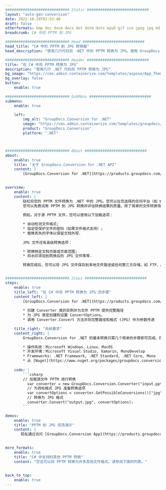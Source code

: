 ```yaml
---
############################# Static ############################
layout: "auto-gen-conversion"
date: 2022-10-29T02:53:40
draft: false
otherformats: bmp doc docm docx dot dotm dotx epub gif ico jpeg jpg md odt ott pdf png psd rtf tex tif tiff txt xps
breadcrumb: C# 中的 PPTM 到 JPG

############################# Head ############################
head_title: "C# 中的 PPTM 到 JPG 转换器"
head_description: "使用几行代码将 .NET 中的 PPTM 转换为 JPG。使用 GroupDocs 文档转换 API 转换 160 多种文件格式。"

############################# Header ############################
title: "在 C# 中将 PPTM 转换为 JPG"
description: "使用几行 .NET 代码将 PPTM 转换为 JPG"
bg_image: "https://cms.admin.containerize.com/templates/aspose/App_Themes/V3/images/bg/header1.png"
bg_overlay: false
button:
    enable: true

############################# SubMenu ############################
submenu:
    enable: true

    left:
        img_alt: "GroupDocs.Conversion for .NET"
        image: "https://cms.admin.containerize.com/templates/groupdocs/images/product-logos/90x90-noborder/groupdocs-conversion-net.png"
        product: "GroupDocs.Conversion"
        platform: ".NET"



############################# About ############################
about:
    enable: true
    title: "关于 GroupDocs.Conversion for .NET API"
    content: |
        [GroupDocs.Conversion for .NET](https://products.groupdocs.com/conversion/net/)可用于转换Microsoft Word、Excel、PowerPoint、PDF、Visio等格式。 GroupDocs.Conversion 是一个独立的 API，适用于需要高性能的后端和内部系统。它不依赖于任何软件，例如 Microsoft 或 Open Office。
    

overview:
    enable: true
    content: |
        轻松将您的 PPTM 文件转换为 .NET 中的 JPG。您可以在您选择的任何平台（如 Windows、Linux、macOS）中仅使用几行 C# 代码行。
        您可以免费试用 PPTM 到 JPG 转换并评估转换结果的质量。除了简单的文件转换场景，您还可以尝试更高级的选项来加载源 PPTM 文件和保存输出 JPG 结果。 
        
        例如，对于源 PPTM 文件，您可以使用以下加载选项：

        * 自动检测文件格式;
        * 指定受保护文件的密码（如果文件格式支持）;
        * 替换丢失的字体以保留文档外观.
        
        JPG 文件还有高级转换选项：

        * 转换特定文档页面或页面范围;
        * 将水印添加到转换后的 JPG 文件等等.

        转换完成后，您可以将 JPG 文件保存到本地文件路径或任何第三方存储，如 FTP、Amazon S3、Google Drive、Dropbox 等。请注意 - 将 PPTM 转换为 JPG 无需安装任何额外的软件 - 如 MS Office、Open Office、Adobe Acrobat Reader 等。


############################# Steps ############################
steps:
    enable: true
    title_left: "在 C# 中将 PPTM 转换为 JPG 的步骤"
    content_left: |
        [GroupDocs.Conversion for .NET](https://products.groupdocs.com/conversion/net/) 使开发人员只需几行代码即可轻松地将 PPTM 文件转换为 JPG。
        
        * 创建 Converter 类的实例并为文件 PPTM 提供完整路径
        * 为 JPG 类型创建和设置 ConvertOptions。
        * 调用 Converter.Convert 方法并将完整路径和格式 (JPG) 作为参数传递

    title_right: "系统要求"
    content_right: |
        GroupDocs.Conversion for .NET 的基本转换只需几个简单的步骤即可完成。所有主要平台和操作系统都支持我们的 API。在执行以下代码之前，请确保您的系统上安装了以下先决条件。

        * 操作系统：Microsoft Windows、Linux、MacOS
        * 开发环境：Microsoft Visual Studio, Xamarin, MonoDevelop
        * Frameworks: .NET Framework, .NET Standard, .NET Core, Mono
        * 从 [Nuget](https://www.nuget.org/packages/groupdocs.conversion) 获取最新的 GroupDocs.Conversion for .NET
         
    code: |
        ```csharp    
        // 加载源文件 PPTM 进行转换
          var converter = new GroupDocs.Conversion.Converter("input.pptm");
          // 为目标格式 JPG 准备转换选项
          var convertOptions = converter.GetPossibleConversions()["jpg"].ConvertOptions;
          // 转换为 JPG 格式
          converter.Convert("output.jpg", convertOptions);
        ```

demos:
    enable: true
    title: "PPTM 到 JPG 现场演示"
    content: |
       现在通过访问 [GroupDocs.Conversion App](https://products.groupdocs.app/conversion/family) 网站将 PPTM 转换为 JPG。在线演示具有以下优点
          

more_formats:
    enable: true
    title: "C# 中支持的其他 PPTM 转换"
    content: "您还可以将 PPTM 转换为许多其他文件格式。请参阅下面的列表。"
       
       
back_to_top:
    enable: true
---
```

